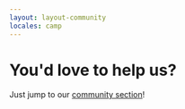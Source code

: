```yaml
---
layout: layout-community
locales: camp
---
```


# You'd love to help us?
Just jump to our <a href="http://hood.ie/community/">community section</a>!